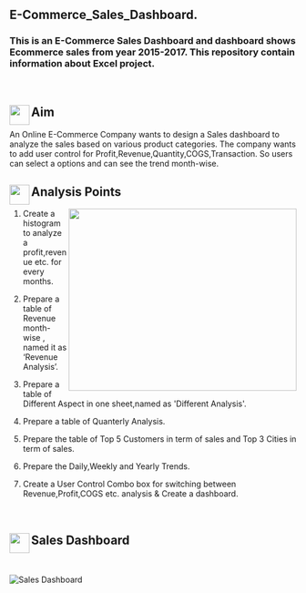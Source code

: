 ## E-Commerce_Sales_Dashboard.
### This is an E-Commerce Sales Dashboard and dashboard shows Ecommerce sales from year 2015-2017. This repository contain information about Excel project.
<br>
<h2>
<p><img align="left" height=35 width=35 src="https://i.pinimg.com/originals/01/d6/1f/01d61f2df15d6f63251c1ec4ebb0824f.gif"/></p> Aim
</h2>
An Online E-Commerce Company wants to design a Sales dashboard to analyze the sales based on various product categories. 
The company wants to add user control for Profit,Revenue,Quantity,COGS,Transaction. So users can select a options and can see the trend month-wise.
<br>
<h2>
<p><img align="left" height=35 width=35 src="https://assets.materialup.com/uploads/805362d3-e9d6-4aa7-b314-ed9dde22558b/preview.gif"/></p> Analysis Points
</h2>
<p><img align="right" height=320 width=400 src="https://c.tenor.com/lvLaG5hPCncAAAAd/data-analysis.gif"/></p>

1. Create a histogram to analyze a profit,revenue etc. for every months.

2. Prepare a table of Revenue month-wise , named it as ‘Revenue Analysis’.

3. Prepare a table of Different Aspect in one sheet,named as 'Different Analysis'.

4. Prepare a table of Quanterly Analysis.

5. Prepare the table of Top 5 Customers in term of sales and Top 3 Cities in term of sales.

6. Prepare the Daily,Weekly and Yearly Trends.

5. Create a User Control Combo box for switching between Revenue,Profit,COGS etc. analysis & Create a dashboard.
<br>
<h2>
<p><img align="left" height=35 width=35 src="https://i.pinimg.com/originals/a2/70/d2/a270d270d5ca184422cf980475b99e24.gif"/></p> Sales Dashboard
</h2>
<br>

![Sales Dashboard](https://user-images.githubusercontent.com/97454705/185778053-644eafd1-8408-430a-8018-71621a1f1923.png)

